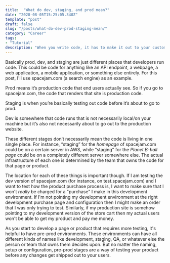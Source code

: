 ```yaml
---
title:  "What do dev, staging, and prod mean?"
date: "2020-08-05T15:25:05.340Z"
template: "post"
draft: false
slug: "/posts/what-do-dev-prod-staging-mean/"
category: "Career"
tags:
- "Tutorial"
description: "When you write code, it has to make it out to your customer somehow, often with a few stages in between your editor and the customer's computer. In this post we'll walk through common ones and why they exist."
---
```


Basically prod, dev, and staging are just different places that developers run code. This could be code for anything like an API endpoint, a webpage, a web application, a mobile application, or something else entirely. For this post, I'll use spacejam.com (a search engine) as an example.

Prod means it’s production code that end users actually see. So if you go to spacejam.com, the code that renders that site is production code.

Staging is when you’re basically testing out code before it’s about to go to prod.

Dev is somewhere that code runs that is not necessarily local/on your machine but it’s also not necessarily about to go out to the production website.

These different stages don’t necessarily mean the code is living in one single place. For instance, “staging” for the _homepage_ of spacejam.com could be on a certain server in AWS, while “staging” for the _Planet B-ball page_ could be on a completely different server somewhere else. The actual infrastructure of each one is determined by the team that owns the code for that page or product.

The location for each of these things is important though. If I am testing the dev version of spacejam.com (for instance, on test.spacejam.com) and I want to test how the product purchase process is, I want to make sure that I won't _really_ be charged for a "purchase" I make in this development environment. If I'm not pointing my development environment at the right development purchase page and configuration then I might make an order that I was only  trying to test. Similarly, if my production site is somehow pointing to my development version of the store cart then my actual users won't be able to get my product and pay me money.

As you start to develop a page or product that requires more testing, it's helpful to have pre-prod environments. These environments can have all different kinds of names like development, staging, QA, or whatever else the person or team that owns them decides upon. But no matter the naming, setup or configuration, pre-prod stages are a way of testing your product before any changes get shipped out to your users.
